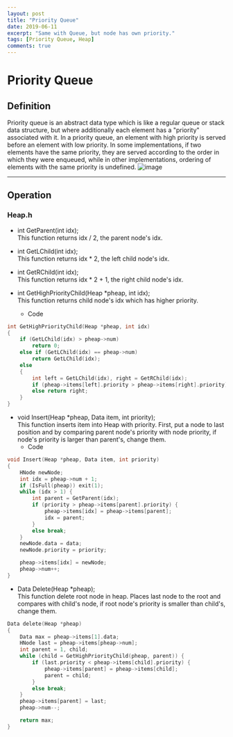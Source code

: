 ```yaml
---
layout: post
title: "Priority Queue"
date: 2019-06-11
excerpt: "Same with Queue, but node has own priority."
tags: [Priority Queue, Heap]
comments: true
---
```


# Priority Queue


## Definition

 Priority queue is an abstract data type which is like a regular queue or stack data structure, but where additionally each element has a "priority" associated with it.
 In a priority queue, an element with high priority is served before an element with low priority.
 In some implementations, if two elements have the same priority, they are served according to the order in which they were enqueued, while in other implementations, ordering of elements with the same priority is undefined.
![image](https://upload.wikimedia.org/wikipedia/commons/thumb/3/38/Max-Heap.svg/330px-Max-Heap.svg.png)

***

## Operation

 
### Heap.h

* int GetParent(int idx);<br>
This function returns idx / 2, the parent node's idx.

* int GetLChild(int idx);<br>
This function returns idx * 2, the left child node's idx.

* int GetRChild(int idx);<br>
This function returns idx * 2 + 1, the right child node's idx.

* int GetHighPriorityChild(Heap *pheap, int idx);<br>
This function returns child node's idx which has higher priority.
   - Code
```c
int GetHighPriorityChild(Heap *pheap, int idx)
{
    if (GetLChild(idx) > pheap->num)
        return 0;
    else if (GetLChild(idx) == pheap->num)
        return GetLChild(idx);
    else
    {
        int left = GetLChild(idx), right = GetRChild(idx);
        if (pheap->items[left].priority > pheap->items[right].priority) return left;
        else return right;
    }
}
```
* void Insert(Heap *pheap, Data item, int priority);<br>
This function inserts item into Heap with priority. First, put a node to last position and by comparing parent node's priority with node priority, if node's priority is larger than parent's, change them.
   - Code
```c
void Insert(Heap *pheap, Data item, int priority)
{
    HNode newNode;
    int idx = pheap->num + 1;
    if (IsFull(pheap)) exit(1);
    while (idx > 1) {
        int parent = GetParent(idx);
        if (priority > pheap->items[parent].priority) {
            pheap->items[idx] = pheap->items[parent];
            idx = parent;
        }
        else break;
    }
    newNode.data = data;
    newNode.priority = priority;

    pheap->items[idx] = newNode;
    pheap->num++;
}
```

* Data Delete(Heap *pheap);<br>
This function delete root node in heap. Places last node to the root and compares with child's node, if root node's priority is smaller than child's, change them.

```c
Data delete(Heap *pheap)
{
    Data max = pheap->items[1].data;
    HNode last = pheap->items[pheap->num];
    int parent = 1, child;
    while (child = GetHighPriorityChild(pheap, parent)) {
        if (last.priority < pheap->items[child].priority) {
            pheap->items[parent] = pheap->items[child];
            parent = child;
        }
        else break;
    }
    pheap->items[parent] = last;
    pheap->num--;

    return max;
}
